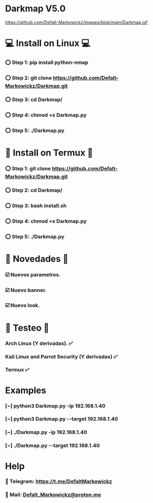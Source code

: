 # Darkmap V5.0

https://github.com/Defalt-Markowickz/images/blob/main/Darkmap.gif

# 💻 Install on Linux 💻

### ⭕️ Step 1: pip install python-nmap

### ⭕️ Step 2: git clone https://github.com/Defalt-Markowickz/Darkmap.git

### ⭕️ Step 3: cd Darkmap/

### ⭕️ Step 4: chmod +x Darkmap.py

### ⭕️ Step 5: ./Darkmap.py

# 📱 Install on Termux 📱

### ⭕️ Step 1: git clone https://github.com/Defalt-Markowickz/Darkmap.git

### ⭕️ Step 2: cd Darkmap/

### ⭕️ Step 3: bash install.sh

### ⭕️ Step 4: chmod +x Darkmap.py

### ⭕️ Step 5: ./Darkmap.py 


#  👾 Novedades 👾

### ☑️ Nuevos parametros.

### ☑️ Nuevo banner.

### ☑️ Nuevo look.


#  🔰 Testeo 🔰

### Arch Linux (Y derivadas). ✅

### Kali Linux and Parrot Security (Y derivadas) ✅

### Termux ✅


#  Examples

### [~] python3 Darkmap.py -ip 192.168.1.40
### [~] python3 Darkmap.py --target 192.168.1.40

### [~] ./Darkmap.py -ip 192.168.1.40

### [~] ./Darkmap.py --target 192.168.1.40

# Help

### 📲 Telegram: https://t.me/DefaltMarkowickz

### 📨 Mail: Defalt_Markowickz@proton.me
